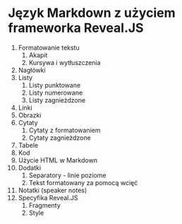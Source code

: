 # Język Markdown z użyciem frameworka Reveal.JS

1. Formatowanie tekstu
    1. Akapit
    1. Kursywa i wytłuszczenia 
1. Nagłówki
1. Listy
    1. Listy punktowane
    1. Listy numerowane
    1. Listy zagnieżdzone
1. Linki
1. Obrazki
1. Cytaty
    1. Cytaty z formatowaniem
    1. Cytaty zagnieżdzone
1. Tabele
1. Kod
1. Użycie HTML w Markdown
1. Dodatki
    1. Separatory - linie poziome
    1. Tekst formatowany za pomocą wcięć
1. Notatki (speaker notes)
1. Specyfika Reveal.JS
    1. Fragmenty
    1. Style